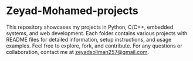 # Zeyad-Mohamed-projects
This repository showcases my projects in Python, C/C++, embedded systems, and web development. Each folder contains various projects with README files for detailed information, setup instructions, and usage examples. Feel free to explore, fork, and contribute. For any questions or collaboration, contact me at zeyadsoliman257@gmail.com.
